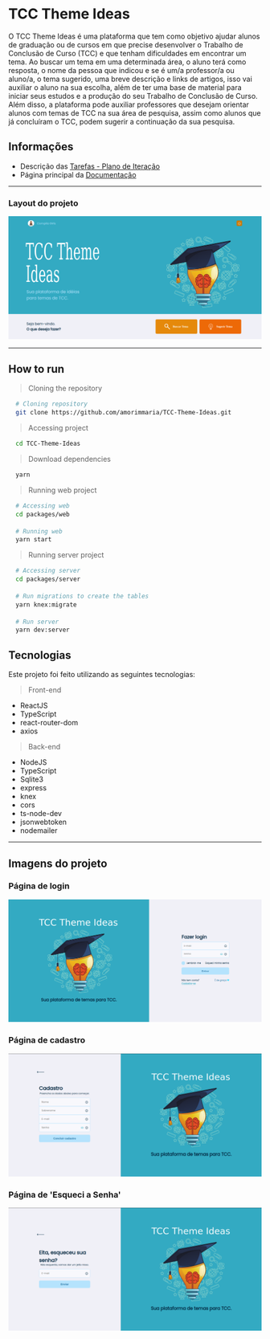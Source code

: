 # TCC Theme Ideas

O TCC Theme Ideas é uma plataforma que  tem como objetivo ajudar alunos de graduação ou de cursos em que precise desenvolver  o Trabalho de Conclusão de Curso (TCC) e  que tenham dificuldades em encontrar um tema. Ao buscar um tema em uma determinada área, o aluno terá como resposta, o nome da pessoa que indicou e se é um/a professor/a ou aluno/a, o tema sugerido, uma breve descrição e  links de artigos, isso vai auxiliar o aluno na sua escolha, além de ter uma base de material para iniciar seus estudos e a produção do seu Trabalho de Conclusão de Curso. Além disso, a plataforma pode auxiliar professores que desejam orientar alunos com temas de TCC na sua área de pesquisa, assim como alunos que já concluíram o TCC, podem sugerir a continuação da sua pesquisa.


## Informações 
* Descrição das [Tarefas - Plano de Iteração](docs/tarefas.md)
* Página principal da [Documentação](docs/docs.md)
---

### Layout do projeto
![Home](img/menu.png)

---
## How to run

  > Cloning the repository
  ```bash
    # Cloning repository
    git clone https://github.com/amorimmaria/TCC-Theme-Ideas.git
  ```
  > Accessing project
  ```bash
    cd TCC-Theme-Ideas
  ```
  > Download dependencies
  ```bash
    yarn
  ```
  > Running web project
  ```bash
    # Accessing web
    cd packages/web
    
    # Running web 
    yarn start
  ```

  > Running server project
  ```bash
    # Accessing server
    cd packages/server
    
    # Run migrations to create the tables
    yarn knex:migrate

    # Run server
    yarn dev:server
  ```

  ## Tecnologias
  Este projeto foi feito utilizando as seguintes tecnologias:
  > Front-end
  * ReactJS 
  * TypeScript
  * react-router-dom
  * axios
  
  > Back-end
  * NodeJS  
  * TypeScript
  * Sqlite3
  * express
  * knex
  * cors
  * ts-node-dev
  * jsonwebtoken
  * nodemailer

---
## Imagens do projeto

### Página de login
![Home](img/login.png)

### Página de cadastro
![Home](img/cadastro.png)

### Página de 'Esqueci a Senha'
![Home](img/esqueciSenha.png)